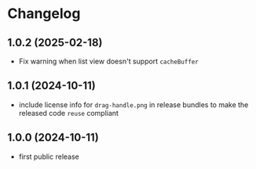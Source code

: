 <!--
SPDX-FileCopyrightText: 2023-2025 Mirian Margiani
SPDX-License-Identifier: GFDL-1.3-or-later
-->

# Changelog

## 1.0.2 (2025-02-18)

- Fix warning when list view doesn't support `cacheBuffer`

## 1.0.1 (2024-10-11)

- include license info for `drag-handle.png` in release bundles
  to make the released code `reuse` compliant

## 1.0.0 (2024-10-11)

- first public release
